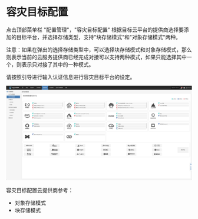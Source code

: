 # 容灾目标配置

点击顶部菜单栏 "配置管理"，"容灾目标配置" 根据目标云平台的提供商选择要添加的目标平台，并选择存储类型，支持"块存储模式"和"对象存储模式"两种。

注意：如果在弹出的选择存储类型中，可以选择块存储模式和对象存储模式，那么则表示当前的云服务提供商已经完成对接可以支持两种模式，如果只能选择其中一个，则表示只对接了其中的一种模式。

请按照引导进行输入认证信息进行容灾目标平台的设定。

![](./image/drsite-2.png)

容灾目标配置云提供商参考：

+ 对象存储模式
+ 块存储模式